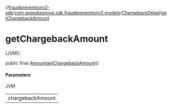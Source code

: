 //[fraudpreventionv2-sdk](../../../index.md)/[com.expediagroup.sdk.fraudpreventionv2.models](../index.md)/[ChargebackDetail](index.md)/[getChargebackAmount](get-chargeback-amount.md)

# getChargebackAmount

[JVM]\

public final [Amount](../-amount/index.md)[getChargebackAmount](get-chargeback-amount.md)()

#### Parameters

JVM

| |
|---|
| chargebackAmount |
